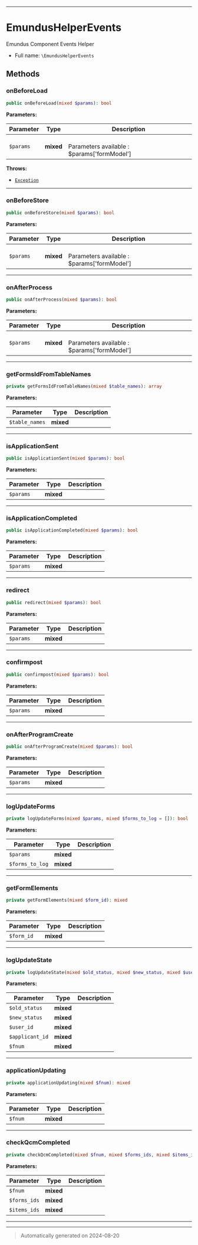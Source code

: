 ***

# EmundusHelperEvents

Emundus Component Events Helper



* Full name: `\EmundusHelperEvents`




## Methods


### onBeforeLoad



```php
public onBeforeLoad(mixed $params): bool
```








**Parameters:**

| Parameter | Type | Description |
|-----------|------|-------------|
| `$params` | **mixed** | <br />Parameters available : $params[&#039;formModel&#039;] |




**Throws:**

- [`Exception`](./Exception.md)



***

### onBeforeStore



```php
public onBeforeStore(mixed $params): bool
```








**Parameters:**

| Parameter | Type | Description |
|-----------|------|-------------|
| `$params` | **mixed** | <br />Parameters available : $params[&#039;formModel&#039;] |





***

### onAfterProcess



```php
public onAfterProcess(mixed $params): bool
```








**Parameters:**

| Parameter | Type | Description |
|-----------|------|-------------|
| `$params` | **mixed** | <br />Parameters available : $params[&#039;formModel&#039;] |





***

### getFormsIdFromTableNames



```php
private getFormsIdFromTableNames(mixed $table_names): array
```








**Parameters:**

| Parameter | Type | Description |
|-----------|------|-------------|
| `$table_names` | **mixed** |  |





***

### isApplicationSent



```php
public isApplicationSent(mixed $params): bool
```








**Parameters:**

| Parameter | Type | Description |
|-----------|------|-------------|
| `$params` | **mixed** |  |





***

### isApplicationCompleted



```php
public isApplicationCompleted(mixed $params): bool
```








**Parameters:**

| Parameter | Type | Description |
|-----------|------|-------------|
| `$params` | **mixed** |  |





***

### redirect



```php
public redirect(mixed $params): bool
```








**Parameters:**

| Parameter | Type | Description |
|-----------|------|-------------|
| `$params` | **mixed** |  |





***

### confirmpost



```php
public confirmpost(mixed $params): bool
```








**Parameters:**

| Parameter | Type | Description |
|-----------|------|-------------|
| `$params` | **mixed** |  |





***

### onAfterProgramCreate



```php
public onAfterProgramCreate(mixed $params): bool
```








**Parameters:**

| Parameter | Type | Description |
|-----------|------|-------------|
| `$params` | **mixed** |  |





***

### logUpdateForms



```php
private logUpdateForms(mixed $params, mixed $forms_to_log = []): bool
```








**Parameters:**

| Parameter | Type | Description |
|-----------|------|-------------|
| `$params` | **mixed** |  |
| `$forms_to_log` | **mixed** |  |





***

### getFormElements



```php
private getFormElements(mixed $form_id): mixed
```








**Parameters:**

| Parameter | Type | Description |
|-----------|------|-------------|
| `$form_id` | **mixed** |  |





***

### logUpdateState



```php
private logUpdateState(mixed $old_status, mixed $new_status, mixed $user_id, mixed $applicant_id, mixed $fnum): mixed
```








**Parameters:**

| Parameter | Type | Description |
|-----------|------|-------------|
| `$old_status` | **mixed** |  |
| `$new_status` | **mixed** |  |
| `$user_id` | **mixed** |  |
| `$applicant_id` | **mixed** |  |
| `$fnum` | **mixed** |  |





***

### applicationUpdating



```php
private applicationUpdating(mixed $fnum): mixed
```








**Parameters:**

| Parameter | Type | Description |
|-----------|------|-------------|
| `$fnum` | **mixed** |  |





***

### checkQcmCompleted



```php
private checkQcmCompleted(mixed $fnum, mixed $forms_ids, mixed $items_ids): mixed
```








**Parameters:**

| Parameter | Type | Description |
|-----------|------|-------------|
| `$fnum` | **mixed** |  |
| `$forms_ids` | **mixed** |  |
| `$items_ids` | **mixed** |  |





***


***
> Automatically generated on 2024-08-20
